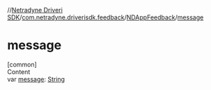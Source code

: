 //[Netradyne Driveri SDK](../../index.md)/[com.netradyne.driverisdk.feedback](../index.md)/[NDAppFeedback](index.md)/[message](message.md)



# message  
[common]  
Content  
var [message](message.md): [String](https://kotlinlang.org/api/latest/jvm/stdlib/kotlin/-string/index.html)  



